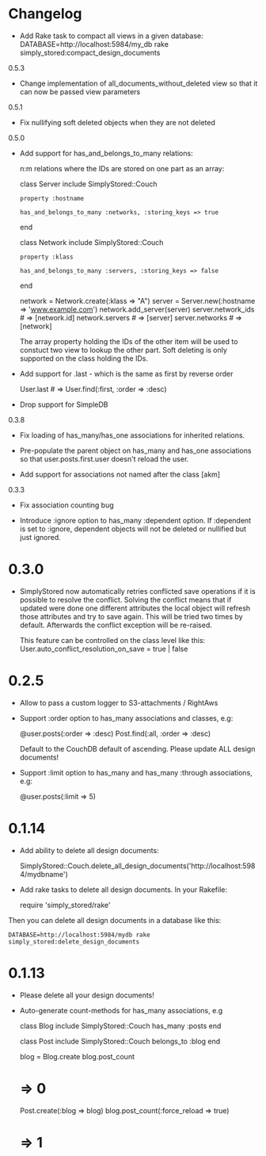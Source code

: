 Changelog
=============

- Add Rake task to compact all views in a given database: 
  DATABASE=http://localhost:5984/my_db rake simply_stored:compact_design_documents

0.5.3

- Change implementation of all_documents_without_deleted view so that it can now be passed view parameters

0.5.1

- Fix nullifying soft deleted objects when they are not deleted

0.5.0

- Add support for has_and_belongs_to_many relations:

  n:m relations where the IDs are stored on one part as an array:
  
    class Server
      include SimplyStored::Couch

      property :hostname

      has_and_belongs_to_many :networks, :storing_keys => true
    end

    class Network
      include SimplyStored::Couch

      property :klass

      has_and_belongs_to_many :servers, :storing_keys => false
    end 
    
    network = Network.create(:klass => "A")
    server = Server.new(:hostname => 'www.example.com')
    network.add_server(server)
    server.network_ids # => [network.id]
    network.servers # => [server]
    server.networks # => [network]
    
  The array property holding the IDs of the other item will be used to constuct two view to lookup
  the other part. Soft deleting is only supported on the class holding the IDs.

- Add support for .last - which is the same as first by reverse order

    User.last # => User.find(:first, :order => :desc)

- Drop support for SimpleDB

0.3.8

- Fix loading of has_many/has_one associations for inherited relations.

- Pre-populate the parent object on has_many and has_one associations so that user.posts.first.user
  doesn't reload the user.

- Add support for associations not named after the class [akm]

0.3.3

- Fix association counting bug

- Introduce :ignore option to has_many :dependent option. If :dependent is set to :ignore, 
  dependent objects will not be deleted or nullified but just ignored.

0.3.0
=============

- SimplyStored now automatically retries conflicted save operations if it is possible to resolve the conflict.
  Solving the conflict means that if updated were done one different attributes the local object will 
  refresh those attributes and try to save again. This will be tried two times by default. Afterwards the conflict
  exception will be re-raised.
  
  This feature can be controlled on the class level like this: User.auto_conflict_resolution_on_save = true | false

0.2.5
=============

- Allow to pass a custom logger to S3-attachments / RightAws

- Support :order option to has_many associations and classes, e.g:

    @user.posts(:order => :desc)
    Post.find(:all, :order => :desc)
    
  Default to the CouchDB default of ascending.
  Please update ALL design documents!


- Support :limit option to has_many and has_many :through associations, e.g:

    @user.posts(:limit => 5)

0.1.14
=============

- Add ability to delete all design documents:
    
    SimplyStored::Couch.delete_all_design_documents('http://localhost:5984/mydbname')

- Add rake tasks to delete all design documents. In your Rakefile:

    require 'simply_stored/rake'

Then you can delete all design documents in a database like this:

    DATABASE=http://localhost:5984/mydb rake simply_stored:delete_design_documents    

0.1.13
=============

- Please delete all your design documents!
- Auto-generate count-methods for has_many associations, e.g

    class Blog
      include SimplyStored::Couch
      has_many :posts
    end
    
    class Post
      include SimplyStored::Couch
      belongs_to :blog
    end
    
    blog = Blog.create
    blog.post_count
    # => 0
    
    Post.create(:blog => blog)
    blog.post_count(:force_reload => true)
    # => 1
